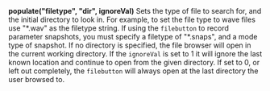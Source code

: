 <a name="file_populate"><h3 style="padding-top: 40px; margin-top: 40px;"></h3></a>
**populate("filetype", "dir", ignoreVal)** Sets the type of file to search for, and the initial directory to look in. For example, to set the file type to wave files use "*.wav" as the filetype string. If using the `filebutton` to record parameter snapshots, you must specify a filetype of "\*.snaps", and a mode type of snapshot. If no directory is specified, the file browser will open in the current working directory. If the `ignoreVal` is set to 1 it will ignore the last known location and continue to open from the given directory. If set to 0, or left out completely, the `filebutton` will always open at the last directory the user browsed to.  